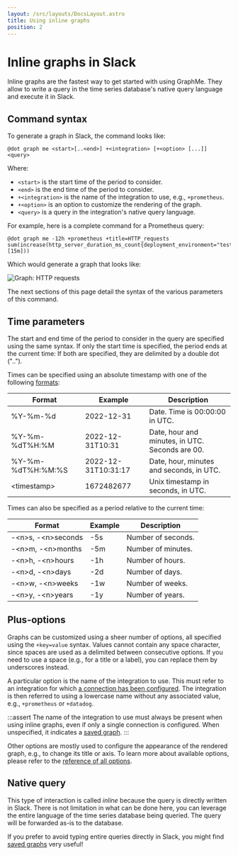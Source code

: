 ```yaml
---
layout: /src/layouts/DocsLayout.astro
title: Using inline graphs
position: 2
---
```


# Inline graphs in Slack

Inline graphs are the fastest way to get started with using GraphMe.
They allow to write a query in the time series database's native query language and execute it in Slack.

## Command syntax

To generate a graph in Slack, the command looks like:

```
@dot graph me <start>[..<end>] +<integration> [+<option> [...]] <query>
```

Where:

* `<start>` is the start time of the period to consider.
* `<end>` is the end time of the period to consider.
* `+<integration>` is the name of the integration to use, e.g., `+prometheus`.
* `+<option>` is an option to customize the rendering of the graph.
* `<query>` is a query in the integration's native query language.

For example, here is a complete command for a Prometheus query:

```
@dot graph me -12h +prometheus +title=HTTP_requests
sum(increase(http_server_duration_ms_count{deployment_environment="test"}[15m]))
```

Which would generate a graph that looks like:

![Graph: HTTP requests](/images/graphs/http-requests.png)

The next sections of this page detail the syntax of the various parameters of this command.

## Time parameters

The start and end time of the period to consider in the query are specified using the same syntax.
If only the start time is specified, the period ends at the current time:
If both are specified, they are delimited by a double dot ("..").

Times can be specified using an absolute timestamp with one of the following [formats](https://pubs.opengroup.org/onlinepubs/009695399/functions/strftime.html):

| Format            | Example             | Description                    |
|-------------------|---------------------|--------------------------------|
| %Y-%m-%d          | 2022-12-31          | Date. Time is 00:00:00 in UTC. |
| %Y-%m-%dT%H:%M    | 2022-12-31T10:31    | Date, hour and minutes, in UTC. Seconds are 00. |
| %Y-%m-%dT%H:%M:%S | 2022-12-31T10:31:17 | Date, hour, minutes and seconds, in UTC. |
| &lt;timestamp&gt; | 1672482677          | Unix timestamp in seconds, in UTC. |


Times can also be specified as a period relative to the current time:

| Format                         | Example | Description        |
|--------------------------------|---------|--------------------|
| -&lt;n&gt;s, -&lt;n&gt;seconds | -5s     | Number of seconds. |
| -&lt;n&gt;m, -&lt;n&gt;months  | -5m     | Number of minutes. |
| -&lt;n&gt;h, -&lt;n&gt;hours   | -1h     | Number of hours. |
| -&lt;n&gt;d, -&lt;n&gt;days    | -2d     | Number of days. |
| -&lt;n&gt;w, -&lt;n&gt;weeks   | -1w     | Number of weeks. |
| -&lt;n&gt;y, -&lt;n&gt;years   | -1y     | Number of years. |

## Plus-options

Graphs can be customized using a sheer number of options, all specified using the `+key=value` syntax.
Values cannot contain any space character, since spaces are used as a delimited between consecutive options.
If you need to use a space (e.g., for a title or a label), you can replace them by underscores instead.

A particular option is the name of the integration to use.
This must refer to an integration for which [a connection has been configured](../admin/connections).
The integration is then referred to using a lowercase name without any associated value, e.g., `+prometheus` or `+datadog`.

:::assert
The name of the integration to use must always be present when using inline graphs, even if only a single connection is configured.
When unspecified, it indicates a [saved graph](saved-graphs).
:::

Other options are mostly used to configure the appearance of the rendered graph, e.g., to change its title or axis.
To learn more about available options, please refer to the [reference of all options](graph-options).

## Native query

This type of interaction is called *inline* because the query is directly written in Slack.
There is not limitation in what can be done here, you can leverage the entire language of the time series database being queried.
The query will be forwarded as-is to the database.

If you prefer to avoid typing entire queries directly in Slack, you might find [saved graphs](saved-graphs) very useful!